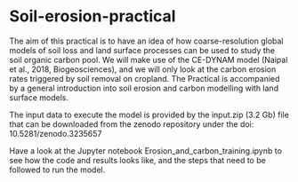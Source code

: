 # Soil-erosion-practical
The aim of this practical is to have an idea of how coarse-resolution global models of soil loss and land surface processes can be used to study the soil organic carbon pool. We will make use of the CE-DYNAM model (Naipal et al., 2018, Biogeosciences), and we will only look at the carbon erosion rates triggered by soil removal on cropland. 
The Practical is accompanied by a general introduction into soil erosion and carbon modelling with land surface models.

The input data to execute the model is provided by the input.zip (3.2 Gb) file that can be downloaded from the zenodo repository under the doi: 10.5281/zenodo.3235657

Have a look at the Jupyter notebook Erosion_and_carbon_training.ipynb to see how the code and results looks like, and the steps that need to be followed to run the model. 
